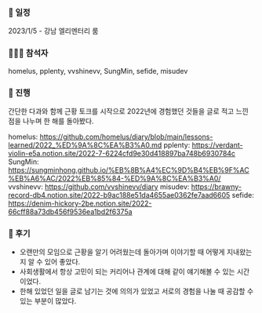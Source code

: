 ### 📆   일정
2023/1/5 - 강남 엘리멘터리 룸

### 🧑‍🤝‍🧑   참석자
homelus, pplenty, vvshinevv, SungMin, sefide, misudev

### 🚤   진행
간단한 다과와 함께 근황 토크를 시작으로 2022년에 경험했던 것들을 글로 적고 느낀 점을 나누며 한 해를 돌아봤다.

homelus: https://github.com/homelus/diary/blob/main/lessons-learned/2022_%ED%9A%8C%EA%B3%A0.md
pplenty: https://verdant-violin-e5a.notion.site/2022-7-6224cfd9e30d418897ba748b6930784c
SungMin: https://sungminhong.github.io/%EB%8B%A4%EC%9D%B4%EB%9F%AC%EB%A6%AC/2022%EB%85%84-%ED%9A%8C%EA%B3%A0/
vvshinevv: https://github.com/vvshinevv/diary
misudev: https://brawny-record-db4.notion.site/2022-b9ac188e51da4655ae0362fe7aad6605
sefide: https://denim-hickory-2be.notion.site/2022-66cff88a73db456f9536ea1bd2f6375a

### 🤔   후기
- 오랜만의 모임으로 근황을 알기 어려웠는데 돌아가며 이야기할 때 어떻게 지내왔는지 알 수 있어 좋았다. 
- 사회생활에서 항상 고민이 되는 커리어나 관계에 대해 같이 얘기해볼 수 있는 시간이었다.
- 한해 있었던 일을 글로 남기는 것에 의의가 있었고 서로의 경험을 나눌 때 공감할 수 있는 부분이 많았다.
